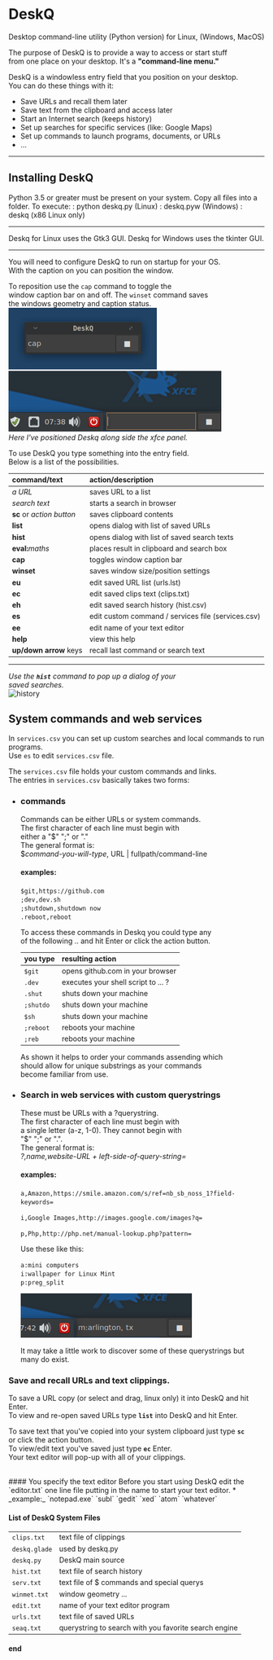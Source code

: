 # DeskQ
Desktop command-line utility (Python version)
for Linux, (Windows, MacOS)

The purpose of DeskQ is to provide a way to access or start stuff  
from one place on your desktop. It's a **"command-line menu."**


DeskQ is a windowless entry field that you position on your desktop.  
You can do these things with it:  
* Save URLs and recall them later
* Save text from the clipboard and access later
* Start an Internet search (keeps history)
* Set up searches for specific services (like: Google Maps)
* Set up commands to launch programs, documents, or URLs
* ...

------
## Installing DeskQ
Python 3.5 or greater must be present on your system.
Copy all files into a folder.
To execute:
: python deskq.py (Linux)
: deskq.pyw (Windows)
: deskq (x86 Linux only)

---
Deskq for Linux uses the Gtk3 GUI. 
Deskq for Windows uses the tkinter GUI.

---

You will need to configure DeskQ to run on startup for your OS.  
With the caption on you can position the window.  

To reposition use the `cap` command to toggle the  
window caption bar on and off. The `winset` command saves  
the windows geometry and caption status.  
![caption](images/Deskq_cap.png)  
![desktop](images/deskq_on_my_desktop.png)  
*Here I've positioned Deskq along side the xfce panel.*  

To use DeskQ you type something into the entry field.  
Below is a list of the possibilities.  

| command/text | action/description |
| :----- | :---- |
|_a URL_|saves URL to a list|
|_search text_|starts a search in browser|
|**sc** or _action button_|saves clipboard contents|
|**list**|opens dialog with list of saved URLs|
|**hist**|opens dialog with list of saved search texts|
|**eval:**_maths_|places result in clipboard and search box|
|**cap**|toggles window caption bar|
|**winset**|saves window size/position settings|
|**eu**|edit saved URL list (urls.lst)|
|**ec**|edit saved clips text (clips.txt)|
|**eh**|edit saved search history (hist.csv)|
|**es**|edit custom command / services file (services.csv)|
|**ee**|edit name of your text editor|
|**help**|view this help|
|**up/down arrow** keys|recall last command or search text|

---

_Use the **`hist`** command to pop up a dialog of your  
saved searches._  
![history](images/historyShow.png "hist")

## System commands and web services

In `services.csv` you can set up custom searches and 
local commands to run programs.  
Use `es` to edit `services.csv` file. 


The `services.csv` file holds your custom commands and links.  
The entries in `services.csv` basically takes two forms:
* ### commands  
  Commands can be either URLs or system commands.  
  The first character of each line must begin with  
  either a "$"  ";" or "."  
  The general format is:  
  $*command-you-will-type*, URL | fullpath/command-line  
  
  #### examples:  
    `$git,https://github.com`  
    `;dev,dev.sh`  
    `;shutdown,shutdown now`  
    `.reboot,reboot`  
  
  
  To access these commands in Deskq you could type any  
  of the following .. and hit Enter or click the action button.  
  
   
  | you type | resulting action |
  | :---------- | :-------------------- |
  |`$git`|opens github.com in your browser|  
  |`.dev`|executes your shell script to ... ?|  
  | `.shut`|shuts down your machine| 
  |`;shutdo`|shuts down your machine| 
  |`$sh`|shuts down your machine| 
  |`;reboot`|reboots your machine|
  |`;reb`|reboots your machine|
  
  As shown it helps to order your commands assending which  
  should allow for unique substrings as your commands  
  become familiar from use.  
  
* ### Search in web services with custom querystrings  
  These must be URLs with a ?querystring.  
  The first character of each line must begin with  
  a single letter (a-z, 1-0). They cannot begin with  
   "$"  ";" or ".".  
  The general format is:  
  *?,name,website-URL + left-side-of-query-string=*  
  #### examples:  
  `a,Amazon,https://smile.amazon.com/s/ref=nb_sb_noss_1?field-keywords=`
  
  `i,Google Images,http://images.google.com/images?q=` 
  
  `p,Php,http://php.net/manual-lookup.php?pattern=` 
  
  Use these like this:  
  
  `a:mini computers`  
  `i:wallpaper for Linux Mint`  
  `p:preg_split`  
  
  ![services](images/servicex1.png)
  
  It may take a little work to discover some of these querystrings but many do exist.  

### Save and recall URLs and text clippings.

To save a URL copy (or select and drag, linux only) it into DeskQ and hit Enter.  
To view and re-open saved URLs type **`list`** into DeskQ and hit Enter.  

To save text that you've copied into your system clipboard just type **`sc`**  
or click the action button.  
To view/edit text you've saved just type **`ec`** Enter.  
Your text editor will pop-up with all of your clippings.

<br>
#### You specify the text editor
Before you start using DeskQ edit the `editor.txt` one line file  
putting in the name to start your text editor.  
* _example:_  
  `notepad.exe`  
  `subl`  
  `gedit`  
  `xed`  
  `atom`  
  `whatever`  


#### List of DeskQ System Files

| |  |
| ----- | ----- |
|`clips.txt`|text file of clippings|
|`deskq.glade`|used by deskq.py |
|`deskq.py`|DeskQ main source|
|`hist.txt`|text file of search history|
|`serv.txt`|text file of $ commands and special querys|
|`winmet.txt`|window geometry ...|
|`edit.txt`|name of your text editor program|
|`urls.txt`|text file of saved URLs|
|`seaq.txt`|querystring to search with you favorite search engine|


#### end

  

